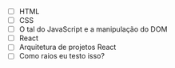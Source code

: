 - [ ] HTML
- [ ] CSS
- [ ] O tal do JavaScript e a manipulação do DOM
- [ ] React
- [ ] Arquitetura de projetos React
- [ ] Como raios eu testo isso?